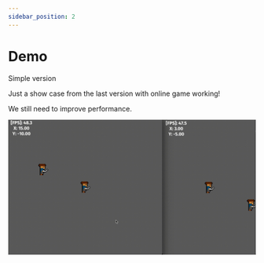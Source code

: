 ```yaml
---
sidebar_position: 2
---
```


# Demo

<p>Simple version</p>
<p>Just a show case from the last version with online game working!</p>
<p>We still need to improve performance.</p>

![](/TheBarrelsDemo.gif)
